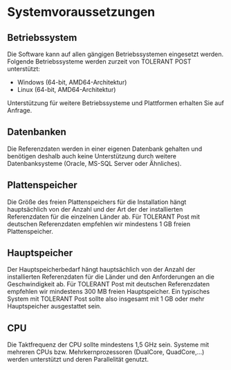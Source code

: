 # Systemvoraussetzungen

## Betriebssystem

Die Software kann auf allen gängigen Betriebssystemen eingesetzt werden. Folgende Betriebssysteme werden zurzeit von TOLERANT POST unterstützt:

- Windows (64-bit, AMD64-Architektur)
- Linux (64-bit, AMD64-Architektur)

Unterstützung für weitere Betriebssysteme und Plattformen erhalten Sie auf Anfrage.

## Datenbanken

Die Referenzdaten werden in einer eigenen Datenbank gehalten und benötigen deshalb auch keine Unterstützung durch weitere Datenbanksysteme (Oracle, MS-SQL Server oder Ähnliches).

## Plattenspeicher

Die Größe des freien Plattenspeichers für die Installation hängt hauptsächlich von der Anzahl und der Art der der installierten Referenzdaten für die einzelnen Länder ab. Für TOLERANT Post mit deutschen Referenzdaten empfehlen wir mindestens 1 GB freien Plattenspeicher.

## Hauptspeicher

Der Hauptspeicherbedarf hängt hauptsächlich von der Anzahl der installierten Referenzdaten für die Länder und den Anforderungen an die Geschwindigkeit ab. Für TOLERANT Post mit deutschen Referenzdaten empfehlen wir mindestens 300 MB freien Hauptspeicher. Ein typisches System mit TOLERANT Post sollte also insgesamt mit 1 GB oder mehr Hauptspeicher ausgestattet sein.

## CPU

Die Taktfrequenz der CPU sollte mindestens 1,5 GHz sein. Systeme mit mehreren CPUs bzw. Mehrkernprozessoren (DualCore, QuadCore,…) werden unterstützt und deren Parallelität genutzt.
